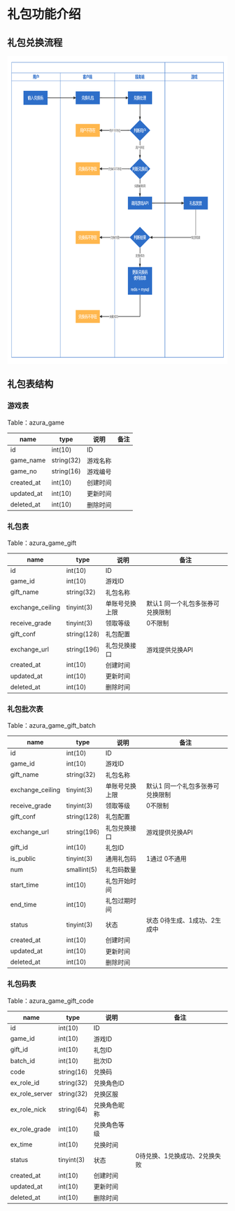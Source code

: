 # 礼包功能介绍


## 礼包兑换流程

 <img src="../../images/gift/exchange-process.jpg" width = "773" height = "704" alt="Android_1" align=center />


## 礼包表结构

### 游戏表
Table：azura_game

| name       | type        | 说明   | 备注     |
|------------|-------------|------|--------|
| id         | int(10)     | ID   |  |
| game_name  | string(32)  | 游戏名称 |  |
| game_no    | string(16)  | 游戏编号 |  |
| created_at | int(10)     | 创建时间 |  |
| updated_at | int(10)     | 更新时间 |  |
| deleted_at | int(10)     | 删除时间 |  |

### 礼包表
Table：azura_game_gift

| name             | type        | 说明 | 备注                |
|------------------|-------------|----|-------------------|
| id               | int(10)     | ID |                   |
| game_id          | int(10)     | 游戏ID |                   |
| gift_name        | string(32)  | 礼包名称 |                   |
| exchange_ceiling | tinyint(3)  | 单账号兑换上限  | 默认1 同一个礼包多张券可兑换限制 |
| receive_grade    | tinyint(3)  | 领取等级  | 0不限制              |
| gift_conf        | string(128) | 礼包配置  |                   |
| exchange_url     | string(196) | 礼包兑换接口  | 游戏提供兑换API         |
| created_at       | int(10)     | 创建时间 |                   |
| updated_at       | int(10)     | 更新时间 |                   |
| deleted_at       | int(10)     | 删除时间 |                   |


### 礼包批次表
Table：azura_game_gift_batch

| name       | type        | 说明              | 备注            |
|------------|-------------|-----------------|---------------|
| id         | int(10)     | ID              |               |
| game_id          | int(10)     | 游戏ID |                   |
| gift_name        | string(32)  | 礼包名称 |                   |
| exchange_ceiling | tinyint(3)  | 单账号兑换上限  | 默认1 同一个礼包多张券可兑换限制 |
| receive_grade    | tinyint(3)  | 领取等级  | 0不限制              |
| gift_conf        | string(128) | 礼包配置  |                   |
| exchange_url     | string(196) | 礼包兑换接口  | 游戏提供兑换API         |
| gift_id    | int(10)     | 礼包ID            |               |
| is_public  | tinyint(3)  | 通用礼包码  | 1通过 0不通用      |
| num        | smallint(5) | 礼包码数量           |               |
| start_time | int(10)     | 礼包开始时间          |               |
| end_time   | int(10)     | 礼包过期时间          |               |
| status     | tinyint(3)  | 状态 |状态 0待生成、1成功、2生成中 |
| created_at | int(10)     | 创建时间            |               |
| updated_at | int(10)     | 更新时间            |               |
| deleted_at | int(10)     | 删除时间            |               |


### 礼包码表
Table：azura_game_gift_code

| name      | type       | 说明   | 备注                |
|-----------|------------|------|-------------------|
| id        | int(10)    | ID   |                   |
| game_id   | int(10)    | 游戏ID |                   |
| gift_id   | int(10)    | 礼包ID |                   |
| batch_id  | int(10)    | 批次ID |                   |
| code      | string(16) | 兑换码  |                   |
| ex_role_id | string(32) | 兑换角色ID |                   |
| ex_role_server | string(32) | 兑换区服   |                   |
| ex_role_nick | string(64) | 兑换角色昵称 |                   |
| ex_role_grade | int(10)    | 兑换角色等级 |                   |
| ex_time   | int(10)    | 兑换时间 |                   |
| status    | tinyint(3) | 状态   | 0待兑换、1兑换成功、2兑换失败  |
| created_at | int(10)    | 创建时间 |                   |
| updated_at | int(10)    | 更新时间 |                   |
| deleted_at | int(10)    | 删除时间 |                   |
